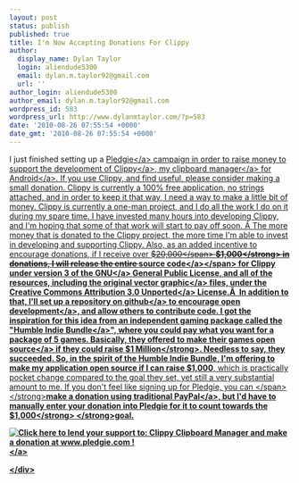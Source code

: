 ```yaml
---
layout: post
status: publish
published: true
title: I'm Now Accepting Donations For Clippy
author:
  display_name: Dylan Taylor
  login: aliendude5300
  email: dylan.m.taylor92@gmail.com
  url: ''
author_login: aliendude5300
author_email: dylan.m.taylor92@gmail.com
wordpress_id: 583
wordpress_url: http://www.dylanmtaylor.com/?p=583
date: '2010-08-26 07:55:54 +0000'
date_gmt: '2010-08-26 07:55:54 +0000'
---
```

<p>I just finished setting up a <a href="http:&#47;&#47;pledgie.com&#47;">Pledgie<&#47;a> campaign in order to raise money to support the development of <a href="http:&#47;&#47;www.dylanmtaylor.com&#47;clippy&#47;">Clippy<&#47;a>, my <a class="zem_slink" title="Clipboard manager" rel="wikipedia" href="http:&#47;&#47;en.wikipedia.org&#47;wiki&#47;Clipboard_manager">clipboard manager<&#47;a> for <a class="zem_slink" title="Android" rel="homepage" href="http:&#47;&#47;code.google.com&#47;android&#47;">Android<&#47;a>. If you use Clippy, and find useful, please consider making a small donation. Clippy is currently a 100% free application, no strings attached, and in order to keep it that way, I need a way to make a little bit of money. Clippy is currently a one-man project, and I do all the work I do on it during my spare time. I have invested many hours into developing Clippy, and I'm hoping that some of that work will start to pay off soon. &Acirc;&nbsp;The more money that is donated to the Clippy project, the more time I'm able to invest in developing and supporting Clippy. Also, as an added incentive to encourage donations, if I receive over <span style="text-decoration: line-through;">$20,000<&#47;span> <strong>$1,000<&#47;strong> in donations, I will release the entire <span class="zem_slink"><a class="zem_slink" title="Source code" rel="wikipedia" href="http:&#47;&#47;en.wikipedia.org&#47;wiki&#47;Source_code">source code<&#47;a><&#47;span> for Clippy under version 3 of the <a class="zem_slink" title="GNU General Public License" rel="wikipedia" href="http:&#47;&#47;en.wikipedia.org&#47;wiki&#47;GNU_General_Public_License">GNU<&#47;a> General Public License, and all of the resources, including the original <a class="zem_slink" title="Vector graphics" rel="wikipedia" href="http:&#47;&#47;en.wikipedia.org&#47;wiki&#47;Vector_graphics">vector graphic<&#47;a> files, under the <a class="zem_slink" title="Creative Commons licenses" rel="homepage" href="http:&#47;&#47;www.creativecommons.org&#47;">Creative Commons Attribution 3.0 Unported<&#47;a> License.&Acirc;&nbsp; In addition to that, I'll set up a repository on <a href="https:&#47;&#47;github.com&#47;">github<&#47;a> to encourage <a class="zem_slink" title="Open source" rel="wikipedia" href="http:&#47;&#47;en.wikipedia.org&#47;wiki&#47;Open_source">open development<&#47;a>, and allow others to contribute code. I got the inspiration for this idea from an independent gaming package called the "<a class="zem_slink" title="Humble Indie Bundle" rel="homepage" href="http:&#47;&#47;www.wolfire.com&#47;humble">Humble Indie Bundle<&#47;a>", where you could pay what you want for a package of 5 games. Basically, they offered to make their games <a class="zem_slink" title="Open source" rel="wikipedia" href="http:&#47;&#47;en.wikipedia.org&#47;wiki&#47;Open_source">open source<&#47;a> if they could raise <strong>$1 Million<&#47;strong>. Needless to say, they succeeded. So, in the spirit of the Humble Indie Bundle, I'm offering to make my application open source if I can raise<strong> $1,000<span style="font-weight: normal;">, which is practically pocket change compared to the goal they set, yet still a very substantial amount to me. If you don't feel like signing up for Pledgie, you can <&#47;span><&#47;strong><a href="https:&#47;&#47;www.paypal.com&#47;cgi-bin&#47;webscr?cmd=_s-xclick&amp;hosted_button_id=8UWQHV6TZNPQ8">make a donation using traditional PayPal<&#47;a>, but I'd have to manually enter your donation into Pledgie for it to count towards the <strong>$1,000<&#47;strong><strong> <&#47;strong>goal.</p>
<p><a href="http:&#47;&#47;www.pledgie.com&#47;campaigns&#47;12902"><img src="http:&#47;&#47;www.dylanmtaylor.com&#47;wp-content&#47;uploads&#47;2010&#47;11&#47;12902.pngskin_namechrome" border="0" alt="Click here to lend your support to: Clippy Clipboard Manager and make a donation at www.pledgie.com !" &#47;><&#47;a><br />
<img src="http:&#47;&#47;www.dylanmtaylor.com&#47;wp-content&#47;uploads&#47;2010&#47;11&#47;pixel.gif" border="0" alt="" width="1" height="1" &#47;></p>
<div class="zemanta-pixie" style="margin-top: 10px; height: 15px;"><img class="zemanta-pixie-img" style="border: medium none; float: right;" src="http:&#47;&#47;dylanmtaylor.com&#47;wp-content&#47;uploads&#47;2010&#47;12&#47;pixy2.gif" alt="" &#47;><&#47;div></p>
